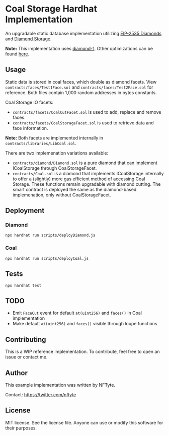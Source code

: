 # Coal Storage Hardhat Implementation

An upgradable static database implementation utilizing [EIP-2535 Diamonds](https://github.com/ethereum/EIPs/issues/2535) and [Diamond Storage](https://dev.to/mudgen/how-diamond-storage-works-90e).

**Note:** This implementation uses [diamond-1](https://github.com/mudgen/diamond-1-hardhat). Other optimizations can be found [here](https://github.com/mudgen/diamond).

## Usage

Static data is stored in coal faces, which double as diamond facets. View `contracts/faces/Test1Face.sol` and `contracts/faces/Test2Face.sol` for reference. Both files contain 1,000 random addresses in bytes constants.

Coal Storage IO facets:

- `contracts/facets/CoalCutFacet.sol` is used to add, replace and remove faces.
- `contracts/facets/CoalStorageFacet.sol` is used to retrieve data and face information.

**Note:** Both facets are implemented internally in `contracts/libraries/LibCoal.sol`.

There are two implemenation variations available:

- `contracts/diamond/Diamond.sol` is a pure diamond that can implement ICoalStorage through CoalStorageFacet.
- `contracts/Coal.sol` is a diamond that implements ICoalStorage internally to offer a (slightly) more gas efficient method of accessing Coal Storage. These functions remain upgradable with diamond cutting.
The smart contract is deployed the same as the diamond-based implemenation, only without CoalStorageFacet.

## Deployment

### Diamond

```console
npx hardhat run scripts/deployDiamond.js
```

### Coal

```console
npx hardhat run scripts/deployCoal.js
```

## Tests

```console
npx hardhat test
```

## TODO

- Emit `FaceCut` event for default `at(uint256)` and `faces()` in Coal implementation
- Make default `at(uint256)` and `faces()` visible through loupe functions

## Contributing

This is a WIP reference implementation. To contribute, feel free to open an issue or contact me.

## Author

This example implementation was written by NFTyte.

Contact: https://twitter.com/nftyte

## License

MIT license. See the license file.
Anyone can use or modify this software for their purposes.
